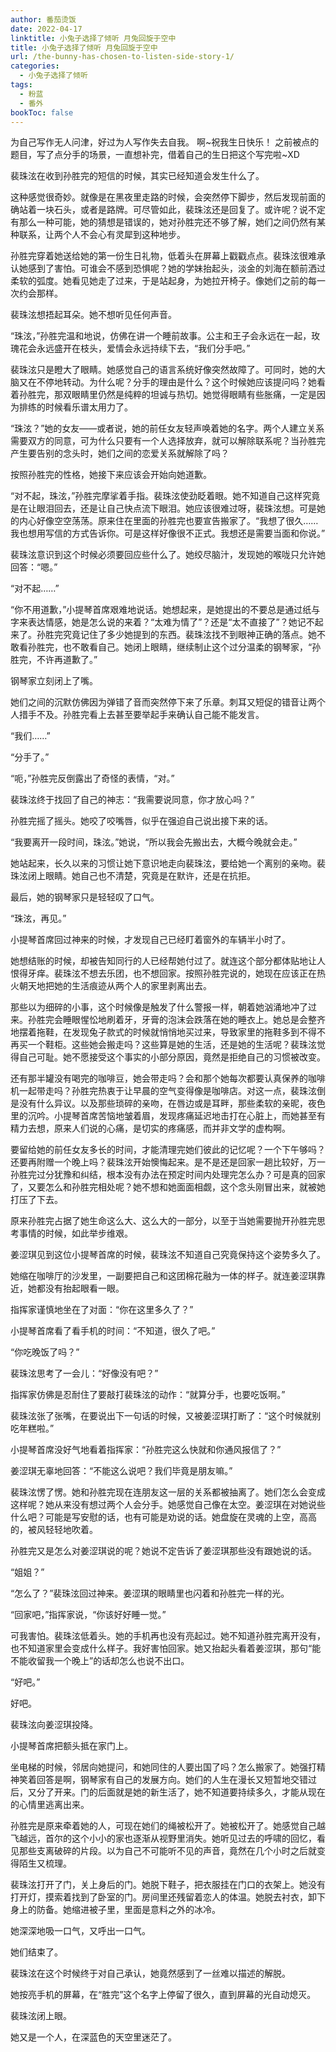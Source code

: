 ```yaml
---
author: 番茄烫饭
date: 2022-04-17
linktitle: 小兔子选择了倾听 月兔回旋于空中
title: 小兔子选择了倾听 月兔回旋于空中
url: /the-bunny-has-chosen-to-listen-side-story-1/
categories:
  - 小兔子选择了倾听
tags:
  - 粉蓝
  - 番外
bookToc: false
---
```


为自己写作无人问津，好过为人写作失去自我。
啊~祝我生日快乐！
之前被点的题目，写了点分手的场景，一直想补完，借着自己的生日把这个写完啦~XD

<!--more-->



裴珠泫在收到孙胜完的短信的时候，其实已经知道会发生什么了。

这种感觉很奇妙。就像是在黑夜里走路的时候，会突然停下脚步，然后发现前面的确站着一块石头，或者是路牌。可尽管如此，裴珠泫还是回复了。或许呢？说不定有那么一种可能，她的猜想是错误的，她对孙胜完还不够了解，她们之间仍然有某种联系，让两个人不会心有灵犀到这种地步。

孙胜完穿着她送给她的第一份生日礼物，低着头在屏幕上戳戳点点。裴珠泫很难承认她感到了害怕。可谁会不感到恐惧呢？她的学妹抬起头，淡金的刘海在额前洒过柔软的弧度。她看见她走了过来，于是站起身，为她拉开椅子。像她们之前的每一次约会那样。

裴珠泫想捂起耳朵。她不想听见任何声音。

“珠泫，”孙胜完温和地说，仿佛在讲一个睡前故事。公主和王子会永远在一起，玫瑰花会永远盛开在枝头，爱情会永远持续下去，“我们分手吧。”

裴珠泫只是瞪大了眼睛。她感觉自己的语言系统好像突然故障了。可同时，她的大脑又在不停地转动。为什么呢？分手的理由是什么？这个时候她应该提问吗？她看着孙胜完，那双眼睛里仍然是纯粹的坦诚与热切。她觉得眼睛有些胀痛，一定是因为排练的时候看乐谱太用力了。

“珠泫？”她的女友——或者说，她的前任女友轻声唤着她的名字。两个人建立关系需要双方的同意，可为什么只要有一个人选择放弃，就可以解除联系呢？当孙胜完产生要告别的念头时，她们之间的恋爱关系就解除了吗？

按照孙胜完的性格，她接下来应该会开始向她道歉。

“对不起，珠泫，”孙胜完摩挲着手指。裴珠泫使劲眨着眼。她不知道自己这样究竟是在让眼泪回去，还是让自己快点流下眼泪。她应该很难过呀，裴珠泫想。可是她的内心好像空空荡荡。原来住在里面的孙胜完也要宣告搬家了。“我想了很久……我也想用写信的方式告诉你。可是这样好像很不正式。我想还是需要当面和你说。”

裴珠泫意识到这个时候必须要回应些什么了。她绞尽脑汁，发现她的喉咙只允许她回答：“嗯。”

“对不起……”

“你不用道歉，”小提琴首席艰难地说话。她想起来，是她提出的不要总是通过纸与字来表达情感，她是怎么说的来着？“太难为情了”？还是“太不直接了”？她记不起来了。孙胜完究竟记住了多少她提到的东西。裴珠泫找不到眼神正确的落点。她不敢看孙胜完，也不敢看自己。她闭上眼睛，继续制止这个过分温柔的钢琴家，“孙胜完，不许再道歉了。”

钢琴家立刻闭上了嘴。

她们之间的沉默仿佛因为弹错了音而突然停下来了乐章。刺耳又短促的错音让两个人措手不及。孙胜完看上去甚至要举起手来确认自己能不能发言。

“我们……”

“分手了。”

“呃，”孙胜完反倒露出了奇怪的表情，“对。”

裴珠泫终于找回了自己的神志：“我需要说同意，你才放心吗？”

孙胜完摇了摇头。她咬了咬嘴唇，似乎在强迫自己说出接下来的话。

“我要离开一段时间，珠泫。”她说，“所以我会先搬出去，大概今晚就会走。”

她站起来，长久以来的习惯让她下意识地走向裴珠泫，要给她一个离别的亲吻。裴珠泫闭上眼睛。她自己也不清楚，究竟是在默许，还是在抗拒。

最后，她的钢琴家只是轻轻叹了口气。

“珠泫，再见。”
 


小提琴首席回过神来的时候，才发现自己已经盯着窗外的车辆半小时了。

她想结账的时候，却被告知同行的人已经帮她付过了。就连这个部分都体贴地让人恨得牙痒。裴珠泫不想去乐团，也不想回家。按照孙胜完说的，她现在应该正在热火朝天地把她的生活痕迹从两个人的家里剥离出去。

那些以为细碎的小事，这个时候像是触发了什么警报一样，朝着她汹涌地冲了过来。孙胜完会睡眼惺忪地刷着牙，牙膏的泡沫会跌落在她的睡衣上。她总是会整齐地摆着拖鞋，在发现兔子款式的时候就悄悄地买过来，导致家里的拖鞋多到不得不再买一个鞋柜。这些她会搬走吗？这些算是她的生活，还是她的生活呢？裴珠泫觉得自己可耻。她不愿接受这个事实的小部分原因，竟然是拒绝自己的习惯被改变。

还有那半罐没有喝完的咖啡豆，她会带走吗？会和那个她每次都要认真保养的咖啡机一起带走吗？孙胜完热衷于让早晨的空气变得像是咖啡店。对这一点，裴珠泫倒是没有什么异议。以及那些琐碎的亲吻，在唇边或是耳畔，那些柔软的亲昵，夜色里的沉吟。小提琴首席苦恼地皱着眉，发现疼痛延迟地击打在心脏上，而她甚至有精力去想，原来人们说的心痛，是切实的疼痛感，而并非文学的虚构啊。

要留给她的前任女友多长的时间，才能清理完她们彼此的记忆呢？一个下午够吗？还要再附赠一个晚上吗？裴珠泫开始懊悔起来。是不是还是回家一趟比较好，万一孙胜完过分犹豫和纠结，根本没有办法在预定时间内处理完怎么办？可是真的回家了，又要怎么和孙胜完相处呢？她不想和她面面相觑，这个念头刚冒出来，就被她打压了下去。

原来孙胜完占据了她生命这么大、这么大的一部分，以至于当她需要抛开孙胜完思考事情的时候，如此举步维艰。
 


姜涩琪见到这位小提琴首席的时候，裴珠泫不知道自己究竟保持这个姿势多久了。

她缩在咖啡厅的沙发里，一副要把自己和这团棉花融为一体的样子。就连姜涩琪靠近，她都没有抬起眼看一眼。

指挥家谨慎地坐在了对面：“你在这里多久了？”

小提琴首席看了看手机的时间：“不知道，很久了吧。”

“你吃晚饭了吗？”

裴珠泫思考了一会儿：“好像没有吧？”

指挥家仿佛是忍耐住了要敲打裴珠泫的动作：“就算分手，也要吃饭啊。”

裴珠泫张了张嘴，在要说出下一句话的时候，又被姜涩琪打断了：“这个时候就别吃年糕啦。”

小提琴首席没好气地看着指挥家：“孙胜完这么快就和你通风报信了？”

姜涩琪无辜地回答：“不能这么说吧？我们毕竟是朋友嘛。”

裴珠泫愣了愣。她和孙胜完现在连朋友这一层的关系都被抽离了。她们怎么会变成这样呢？她从来没有想过两个人会分手。她感觉自己像在太空。姜涩琪在对她说些什么吧？可能是写安慰的话，也有可能是劝说的话。她盘旋在灵魂的上空，高高的，被风轻轻地吹着。

孙胜完又是怎么对姜涩琪说的呢？她说不定告诉了姜涩琪那些没有跟她说的话。

“姐姐？”

“怎么了？”裴珠泫回过神来。姜涩琪的眼睛里也闪着和孙胜完一样的光。

“回家吧，”指挥家说，“你该好好睡一觉。”

可我害怕。裴珠泫低着头。她的手机再也没有亮起过。她不知道孙胜完离开没有，也不知道家里会变成什么样子。我好害怕回家。她又抬起头看着姜涩琪，那句“能不能收留我一个晚上”的话却怎么也说不出口。

“好吧。”

好吧。

裴珠泫向姜涩琪投降。
 


小提琴首席把额头抵在家门上。

坐电梯的时候，邻居向她提问，和她同住的人要出国了吗？怎么搬家了。她强打精神笑着回答是啊，钢琴家有自己的发展方向。她们的人生在漫长又短暂地交错过后，又分了开来。门的后面就是她的新生活了，她不知道要持续多久，才能从现在的心情里逃离出来。

孙胜完是原来牵着她的人，可现在她们的绳被松开了。她被松开了。她感觉自己越飞越远，首尔的这个小小的家也逐渐从视野里消失。她听见过去的呼啸的回忆，看见那些支离破碎的片段。以为自己不可能听不见的声音，竟然在几个小时之后就变得陌生又梳理。

裴珠泫打开了门，关上身后的门。她脱下鞋子，把衣服挂在门口的衣架上。她没有打开灯，摸索着找到了卧室的门。房间里还残留着恋人的体温。她脱去衬衣，卸下身上的防备。她缩进被子里，里面是意料之外的冰冷。

她深深地吸一口气，又呼出一口气。

她们结束了。

裴珠泫在这个时候终于对自己承认，她竟然感到了一丝难以描述的解脱。

她按亮手机的屏幕，在“胜完”这个名字上停留了很久，直到屏幕的光自动熄灭。
 


裴珠泫闭上眼。

她又是一个人，在深蓝色的天空里迷茫了。
